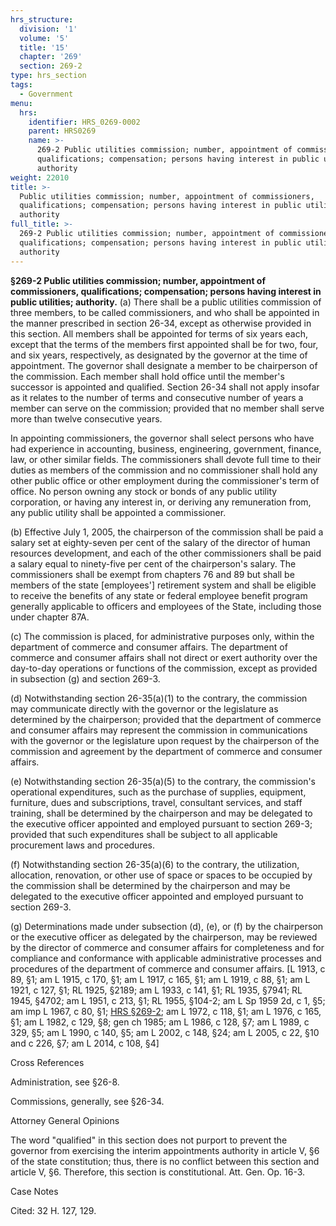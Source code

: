 ```yaml
---
hrs_structure:
  division: '1'
  volume: '5'
  title: '15'
  chapter: '269'
  section: 269-2
type: hrs_section
tags:
  - Government
menu:
  hrs:
    identifier: HRS_0269-0002
    parent: HRS0269
    name: >-
      269-2 Public utilities commission; number, appointment of commissioners,
      qualifications; compensation; persons having interest in public utilities;
      authority
weight: 22010
title: >-
  Public utilities commission; number, appointment of commissioners,
  qualifications; compensation; persons having interest in public utilities;
  authority
full_title: >-
  269-2 Public utilities commission; number, appointment of commissioners,
  qualifications; compensation; persons having interest in public utilities;
  authority
---
```

**§269-2 Public utilities commission; number, appointment of commissioners, qualifications; compensation; persons having interest in public utilities; authority.** (a) There shall be a public utilities commission of three members, to be called commissioners, and who shall be appointed in the manner prescribed in section 26-34, except as otherwise provided in this section. All members shall be appointed for terms of six years each, except that the terms of the members first appointed shall be for two, four, and six years, respectively, as designated by the governor at the time of appointment. The governor shall designate a member to be chairperson of the commission. Each member shall hold office until the member's successor is appointed and qualified. Section 26-34 shall not apply insofar as it relates to the number of terms and consecutive number of years a member can serve on the commission; provided that no member shall serve more than twelve consecutive years.

In appointing commissioners, the governor shall select persons who have had experience in accounting, business, engineering, government, finance, law, or other similar fields. The commissioners shall devote full time to their duties as members of the commission and no commissioner shall hold any other public office or other employment during the commissioner's term of office. No person owning any stock or bonds of any public utility corporation, or having any interest in, or deriving any remuneration from, any public utility shall be appointed a commissioner.

(b) Effective July 1, 2005, the chairperson of the commission shall be paid a salary set at eighty-seven per cent of the salary of the director of human resources development, and each of the other commissioners shall be paid a salary equal to ninety-five per cent of the chairperson's salary. The commissioners shall be exempt from chapters 76 and 89 but shall be members of the state [employees'] retirement system and shall be eligible to receive the benefits of any state or federal employee benefit program generally applicable to officers and employees of the State, including those under chapter 87A.

(c) The commission is placed, for administrative purposes only, within the department of commerce and consumer affairs. The department of commerce and consumer affairs shall not direct or exert authority over the day-to-day operations or functions of the commission, except as provided in subsection (g) and section 269-3.

(d) Notwithstanding section 26-35(a)(1) to the contrary, the commission may communicate directly with the governor or the legislature as determined by the chairperson; provided that the department of commerce and consumer affairs may represent the commission in communications with the governor or the legislature upon request by the chairperson of the commission and agreement by the department of commerce and consumer affairs.

(e) Notwithstanding section 26-35(a)(5) to the contrary, the commission's operational expenditures, such as the purchase of supplies, equipment, furniture, dues and subscriptions, travel, consultant services, and staff training, shall be determined by the chairperson and may be delegated to the executive officer appointed and employed pursuant to section 269-3; provided that such expenditures shall be subject to all applicable procurement laws and procedures.

(f) Notwithstanding section 26-35(a)(6) to the contrary, the utilization, allocation, renovation, or other use of space or spaces to be occupied by the commission shall be determined by the chairperson and may be delegated to the executive officer appointed and employed pursuant to section 269-3.

(g) Determinations made under subsection (d), (e), or (f) by the chairperson or the executive officer as delegated by the chairperson, may be reviewed by the director of commerce and consumer affairs for completeness and for compliance and conformance with applicable administrative processes and procedures of the department of commerce and consumer affairs. [L 1913, c 89, §1; am L 1915, c 170, §1; am L 1917, c 165, §1; am L 1919, c 88, §1; am L 1921, c 127, §1; RL 1925, §2189; am L 1933, c 141, §1; RL 1935, §7941; RL 1945, §4702; am L 1951, c 213, §1; RL 1955, §104-2; am L Sp 1959 2d, c 1, §5; am imp L 1967, c 80, §1; [HRS §269-2](/title-15/chapter-269/section-269-2/); am L 1972, c 118, §1; am L 1976, c 165, §1; am L 1982, c 129, §8; gen ch 1985; am L 1986, c 128, §7; am L 1989, c 329, §5; am L 1990, c 140, §5; am L 2002, c 148, §24; am L 2005, c 22, §10 and c 226, §7; am L 2014, c 108, §4]

Cross References

Administration, see §26-8.

Commissions, generally, see §26-34.

Attorney General Opinions

The word "qualified" in this section does not purport to prevent the governor from exercising the interim appointments authority in article V, §6 of the state constitution; thus, there is no conflict between this section and article V, §6\. Therefore, this section is constitutional. Att. Gen. Op. 16-3.

Case Notes

Cited: 32 H. 127, 129.